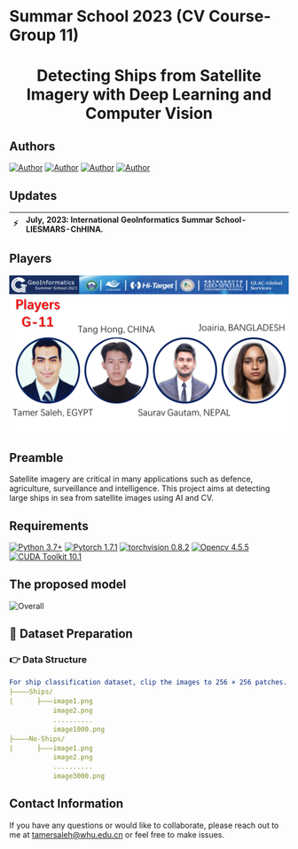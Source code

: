 # Summar School 2023 (CV Course-Group 11)

<h1 align="center">
  <b>Detecting Ships from Satellite Imagery with Deep Learning and Computer Vision</b><br>
</h1>

<h2 align="left">Authors <br></h2>

[![Author](https://img.shields.io/badge/Tamer-Saleh-orange.svg)](https://www.bu.edu.eg/staff/tamermohamed3) 
[![Author](https://img.shields.io/badge/Tang-Hong-orange.svg)]()
[![Author](https://img.shields.io/badge/Saurav-Gautam-orange.svg)]()
[![Author](https://img.shields.io/badge/Joairia-orange.svg)]() 


## Updates
| :zap:         | July, 2023: International GeoInformatics Summar School-LIESMARS-ChHINA. |
|---------------|:------------------------|

## Players

![Players](https://github.com/Tamer-Saleh/SummarSchool2023/blob/Flood-Mapping/NAMES.png)


## Preamble
Satellite imagery are critical in many applications such as defence, agriculture, surveillance and intelligence. This project aims at detecting large ships in sea from satellite images using AI and CV.

## Requirements

[![Python 3.7+](https://img.shields.io/badge/Python-3.7+-blue.svg)](https://www.python.org/downloads/release/python-376/) 
[![Pytorch 1.7.1](https://img.shields.io/badge/Pytorch-1.7.1-blue.svg)](https://pytorch.org/get-started/previous-versions/)
[![torchvision 0.8.2](https://img.shields.io/badge/torchvision-0.8.2-blue.svg)](https://pypi.org/project/torchvision/0.8.2/)
[![Opencv 4.5.5](https://img.shields.io/badge/Opencv-4.5.5-blue.svg)](https://opencv.org/opencv-4-5-5/)
[![CUDA Toolkit 10.1](https://img.shields.io/badge/CUDA-10.1-blue.svg)](https://developer.nvidia.com/cuda-10.1-download-archive-base)


## The proposed model
![Overall](https://github.com/Tamer-Saleh/GFlood-Detection/blob/Flood-Mapping/images/overall.png)


## :speech_balloon: <span id="jump">Dataset Preparation</span>

### :point_right: Data Structure

```yaml
For ship classification dataset, clip the images to 256 × 256 patches. Please, respect the following structure: 
├————Ships/
|      ├———image1.png
           image2.png
           ..........
           image1000.png
├————No-Ships/
|      ├———image1.png
           image2.png
           ..........
           image3000.png
```
  
## Contact Information

If you have any questions or would like to collaborate, please reach out to me at tamersaleh@whu.edu.cn or feel free to make issues.


